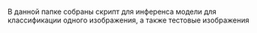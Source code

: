 В данной папке собраны скрипт для инференса модели для классификации одного изображения, а также тестовые изображения

